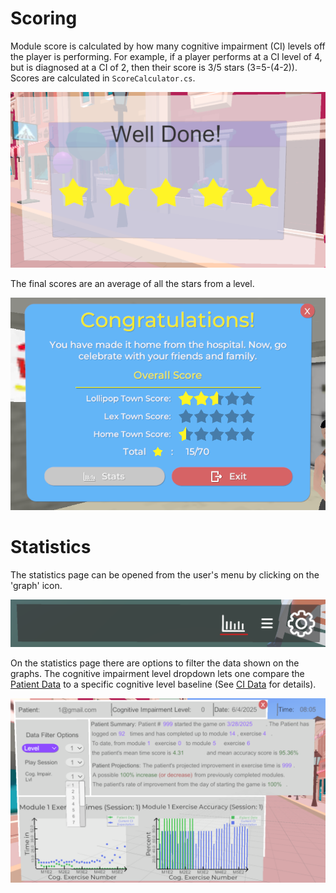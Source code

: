 # Scoring

Module score is calculated by how many cognitive impairment (CI) levels off the player is performing. For example, if a player performs at a CI level of 4, but is diagnosed at a CI of 2, then their score is 3/5 stars (3=5-(4-2)). Scores are calculated in `ScoreCalculator.cs`.

![Module Completed Score](images/score-module-completed.png)

The final scores are an average of all the stars from a level.

![Final Completed Score](images/score-levels-completed.png)


# Statistics

The statistics page can be opened from the user's menu by clicking on the 'graph' icon.

![Statistics Menu Open](images/user-menu-statistics.png)

On the statistics page there are options to filter the data shown on the graphs. The cognitive impairment
level dropdown lets one compare the [Patient Data](patient_data.md) to a specific cognitive level baseline (See [CI Data](ci_data.md) for details).

![Statistics Menu](images/patient-data-statistics-ui.png)

